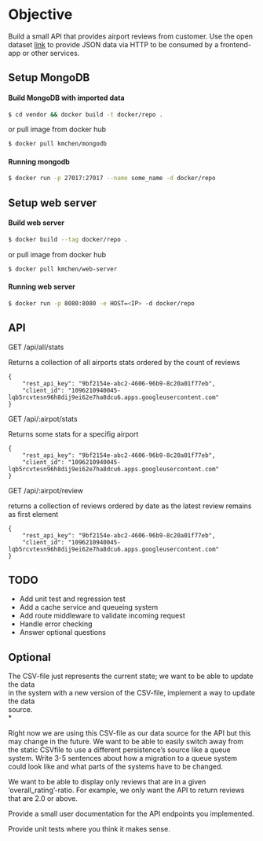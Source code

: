 # Objective

Build a small API that provides airport reviews from customer.
Use the open dataset [link](https://raw.githubusercontent.com/quankiquanki/skytrax-reviewsdataset/master/data/airport.csv)
to provide JSON data via HTTP to be consumed by a frontend-app or other services.

## Setup MongoDB ##

#### Build MongoDB with imported data ####

```sh
$ cd vendor && docker build -t docker/repo .
```
or pull image from docker hub

```sh
$ docker pull kmchen/mongodb
```
#### Running mongodb ####

```sh
$ docker run -p 27017:27017 --name some_name -d docker/repo
```


## Setup web server ##

#### Build web server ####

```sh
$ docker build --tag docker/repo .
```
or pull image from docker hub

```sh
$ docker pull kmchen/web-server
```
#### Running web server ####

```sh
$ docker run -p 8080:8080 -e HOST=<IP> -d docker/repo
```

## API ##
GET /api/all/stats

Returns a collection of all airports  stats ordered by the count of reviews
```
{
    "rest_api_key": "9bf2154e-abc2-4606-96b9-8c20a01f77eb", 
    "client_id": "1096210940045-lqb5rcvtesn96h8dij9ei62e7ha8dcu6.apps.googleusercontent.com"
}
```

GET /api/:airpot/stats

Returns some stats for a specifig airport

```
{
    "rest_api_key": "9bf2154e-abc2-4606-96b9-8c20a01f77eb", 
    "client_id": "1096210940045-lqb5rcvtesn96h8dij9ei62e7ha8dcu6.apps.googleusercontent.com"
}
```

GET /api/:airpot/review

returns a collection of reviews ordered by date as the latest review remains as first element

```
{
    "rest_api_key": "9bf2154e-abc2-4606-96b9-8c20a01f77eb", 
    "client_id": "1096210940045-lqb5rcvtesn96h8dij9ei62e7ha8dcu6.apps.googleusercontent.com"
}
```

## TODO ##

* Add unit test and regression test
* Add a cache service and queueing system
* Add route middleware to validate incoming request
* Handle error checking
* Answer optional questions

## Optional ##

The CSV-file  just  represents  the current state;  we  want  to  be  able  to  update  the data  
in  the system  with  a new version of  the CSV-file, implement a way to  update  the data  
source.   
* 

Right now we  are using this  CSV-file  as  our data  source  for the API but this  may 
change  in  the future. We  want  to be able  to  easily  switch  away  from  the static  CSVfile
to  use a different persistence’s source  like  a queue system. 
Write 3-5 sentences about how a migration to  a queue system  could look  like  and 
what  parts of  the systems have  to  be  changed.


We  want to be  able  to  display only reviews  that  are in  a given ‘overall_rating’-ratio. 
For example,  we  only  want  the API to  return  reviews that  are 2.0 or  above.


Provide a small user  documentation for the API endpoints you implemented.  


Provide unit  tests where you think it  makes sense.
